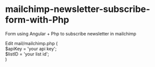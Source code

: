 # mailchimp-newsletter-subscribe-form-with-Php

Form using Angular + Php to subscribe newsletter in mailchimp

Edit mail/mailchimp.php (     
$apiKey = 'your api key';           
$listID = 'your list id';                         
                         )
